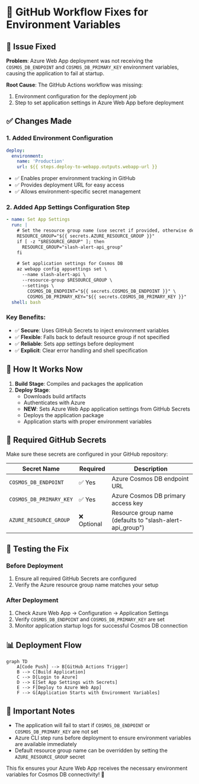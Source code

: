# 🔧 GitHub Workflow Fixes for Environment Variables

## 🚨 Issue Fixed

**Problem**: Azure Web App deployment was not receiving the `COSMOS_DB_ENDPOINT` and `COSMOS_DB_PRIMARY_KEY` environment variables, causing the application to fail at startup.

**Root Cause**: The GitHub Actions workflow was missing:
1. Environment configuration for the deployment job
2. Step to set application settings in Azure Web App before deployment

## ✅ Changes Made

### 1. Added Environment Configuration
```yaml
deploy:
  environment: 
    name: 'Production'
    url: ${{ steps.deploy-to-webapp.outputs.webapp-url }}
```
- ✅ Enables proper environment tracking in GitHub
- ✅ Provides deployment URL for easy access
- ✅ Allows environment-specific secret management

### 2. Added App Settings Configuration Step
```yaml
- name: Set App Settings
  run: |
    # Set the resource group name (use secret if provided, otherwise default)
    RESOURCE_GROUP="${{ secrets.AZURE_RESOURCE_GROUP }}"
    if [ -z "$RESOURCE_GROUP" ]; then
      RESOURCE_GROUP="slash-alert-api_group"
    fi
    
    # Set application settings for Cosmos DB
    az webapp config appsettings set \
      --name slash-alert-api \
      --resource-group $RESOURCE_GROUP \
      --settings \
        COSMOS_DB_ENDPOINT="${{ secrets.COSMOS_DB_ENDPOINT }}" \
        COSMOS_DB_PRIMARY_KEY="${{ secrets.COSMOS_DB_PRIMARY_KEY }}"
  shell: bash
```

### Key Benefits:
- ✅ **Secure**: Uses GitHub Secrets to inject environment variables
- ✅ **Flexible**: Falls back to default resource group if not specified
- ✅ **Reliable**: Sets app settings before deployment
- ✅ **Explicit**: Clear error handling and shell specification

## 🔄 How It Works Now

1. **Build Stage**: Compiles and packages the application
2. **Deploy Stage**: 
   - Downloads build artifacts
   - Authenticates with Azure
   - **NEW**: Sets Azure Web App application settings from GitHub Secrets
   - Deploys the application package
   - Application starts with proper environment variables

## 🔐 Required GitHub Secrets

Make sure these secrets are configured in your GitHub repository:

| Secret Name | Required | Description |
|-------------|----------|-------------|
| `COSMOS_DB_ENDPOINT` | ✅ Yes | Azure Cosmos DB endpoint URL |
| `COSMOS_DB_PRIMARY_KEY` | ✅ Yes | Azure Cosmos DB primary access key |
| `AZURE_RESOURCE_GROUP` | ❌ Optional | Resource group name (defaults to "slash-alert-api_group") |

## 🧪 Testing the Fix

### Before Deployment
1. Ensure all required GitHub Secrets are configured
2. Verify the Azure resource group name matches your setup

### After Deployment
1. Check Azure Web App → Configuration → Application Settings
2. Verify `COSMOS_DB_ENDPOINT` and `COSMOS_DB_PRIMARY_KEY` are set
3. Monitor application startup logs for successful Cosmos DB connection

## 📊 Deployment Flow

```mermaid
graph TD
    A[Code Push] --> B[GitHub Actions Trigger]
    B --> C[Build Application]
    C --> D[Login to Azure]
    D --> E[Set App Settings with Secrets]
    E --> F[Deploy to Azure Web App]
    F --> G[Application Starts with Environment Variables]
```

## 🚨 Important Notes

- The application will fail to start if `COSMOS_DB_ENDPOINT` or `COSMOS_DB_PRIMARY_KEY` are not set
- Azure CLI step runs before deployment to ensure environment variables are available immediately
- Default resource group name can be overridden by setting the `AZURE_RESOURCE_GROUP` secret

This fix ensures your Azure Web App receives the necessary environment variables for Cosmos DB connectivity! 🚀